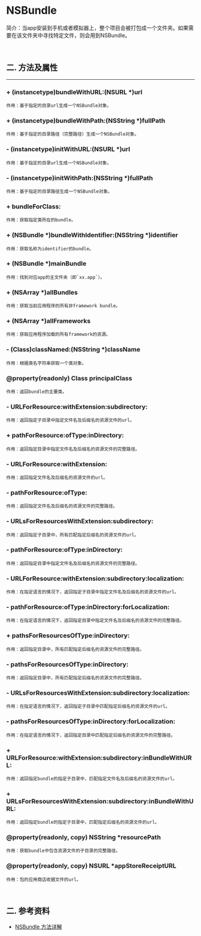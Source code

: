# NSBundle

简介：当app安装到手机或者模拟器上，整个项目会被打包成一个文件夹。如果需要在该文件夹中寻找特定文件，则会用到NSBundle。

<br>

## 二. 方法及属性
***

### + (instancetype)bundleWithURL:(NSURL *)url

	作用：基于指定的目录url生成一个NSBundle对象。


### + (instancetype)bundleWithPath:(NSString *)fullPath

	作用：基于指定的目录路径（完整路径）生成一个NSBundle对象。


### - (instancetype)initWithURL:(NSURL *)url

	作用：基于指定的目录url生成一个NSBundle对象。


### - (instancetype)initWithPath:(NSString *)fullPath

	作用：基于指定的目录路径生成一个NSBundle对象。


### + bundleForClass:

	作用：获取指定类所在的bundle。


### + (NSBundle *)bundleWithIdentifier:(NSString *)identifier

	作用：获取名称为identifier的bundle。


### + (NSBundle *)mainBundle

	作用：找到对应app的主文件夹（即`xx.app`）。


### + (NSArray *)allBundles

	作用：获取当前应用程序的所有非framework bundle。


### + (NSArray *)allFrameworks

	作用：获取应用程序加载的所有framework的资源。


### - (Class)classNamed:(NSString *)className

	作用：根据类名字符串获取一个类对象。


### @property(readonly) Class principalClass

	作用：返回bundle的主要类。


### - URLForResource:withExtension:subdirectory:

	作用：返回指定子目录中指定文件名及后缀名的资源文件的url。


### + pathForResource:ofType:inDirectory:

	作用：返回指定目录中指定文件名及后缀名的资源文件的完整路径。


### - URLForResource:withExtension:

	作用：返回指定文件名及后缀名的资源文件的url。


### - pathForResource:ofType:

	作用：返回指定文件名及后缀名的资源文件的完整路径。


### - URLsForResourcesWithExtension:subdirectory:

	作用：返回指定子目录中，所有匹配指定后缀名的资源文件的url。


### - pathForResource:ofType:inDirectory:

	作用：返回指定目录中指定文件名及后缀名的资源文件的完整路径。


### - URLForResource:withExtension:subdirectory:localization:

	作用：在指定语言的情况下，返回指定子目录中指定文件名及后缀名的资源文件的url。


### - pathForResource:ofType:inDirectory:forLocalization:

	作用：在指定语言的情况下，返回指定目录中指定文件名及后缀名的资源文件的完整路径。


### + pathsForResourcesOfType:inDirectory:

	作用：返回指定目录中，所有匹配指定后缀名的资源文件的完整路径。


### - pathsForResourcesOfType:inDirectory:

	作用：返回指定目录中，所有匹配指定后缀名的资源文件的完整路径。


### - URLsForResourcesWithExtension:subdirectory:localization:

	作用：在指定语言的情况下，返回指定子目录中匹配指定后缀名的资源文件的url。


### - pathsForResourcesOfType:inDirectory:forLocalization:

	作用：在指定语言的情况下，返回指定目录中匹配指定后缀名的资源文件的完整路径。


### + URLForResource:withExtension:subdirectory:inBundleWithURL:

	作用：返回指定bundle的指定子目录中，匹配指定文件名及后缀名的资源文件的url。


### + URLsForResourcesWithExtension:subdirectory:inBundleWithURL:

	作用：返回指定bundle的指定子目录中，匹配指定后缀名的资源文件的url。


### @property(readonly, copy) NSString *resourcePath

	作用：获取bundle中包含资源文件的子目录的完整路径。


### @property(readonly, copy) NSURL *appStoreReceiptURL

	作用：包的应用商店收据文件的url。


<br>

## 二. 参考资料

* [NSBundle 方法详解](http://www.devdiv.com/ios_nsbundle_-blog-316270-50789.html)